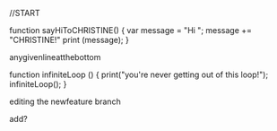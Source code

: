 //START

function sayHiToCHRISTINE() {
    var message = "Hi ";
    message += "CHRISTINE!"
    print (message);
}

anygivenlineatthebottom

function infiniteLoop () {
    print("you're never getting out of this loop!");
    infiniteLoop();
}


editing the newfeature branch

add?